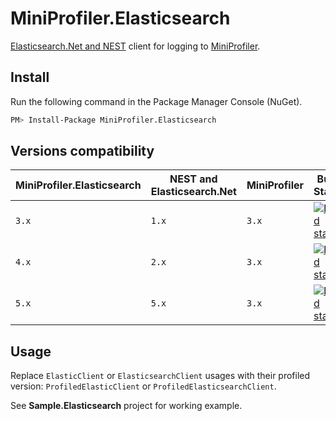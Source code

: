 # MiniProfiler.Elasticsearch
[Elasticsearch.Net and NEST](https://github.com/elastic/elasticsearch-net) client for logging to [MiniProfiler](https://github.com/MiniProfiler/dotnet).
## Install
Run the following command in the Package Manager Console (NuGet).
```bash
PM> Install-Package MiniProfiler.Elasticsearch
```
## Versions compatibility
| MiniProfiler.Elasticsearch | NEST and Elasticsearch.Net | MiniProfiler | Build Status | NuGet Feed |
| -------------------------- | -------------------------- | ------------ | ------------ | ---------- |
| `3.x` | `1.x` | `3.x` | [![Build status](https://ci.appveyor.com/api/projects/status/y6k4dia1iamrki8m/branch/3.x?svg=true)](https://ci.appveyor.com/project/romansp/miniprofiler-elasticsearch/branch/3.x) | [![Nuget feed](https://img.shields.io/badge/nuget-v3.2.0-blue.svg)](https://www.nuget.org/packages/MiniProfiler.Elasticsearch/3.2.0)
| `4.x` | `2.x` | `3.x` | [![Build status](https://ci.appveyor.com/api/projects/status/y6k4dia1iamrki8m/branch/4.x?svg=true)](https://ci.appveyor.com/project/romansp/miniprofiler-elasticsearch/branch/4.x) | [![Nuget feed](https://img.shields.io/badge/nuget-v4.0.0-blue.svg)](https://www.nuget.org/packages/MiniProfiler.Elasticsearch/4.0.0)
| `5.x` | `5.x` | `3.x` | [![Build status](https://ci.appveyor.com/api/projects/status/y6k4dia1iamrki8m/branch/master?svg=true)](https://ci.appveyor.com/project/romansp/miniprofiler-elasticsearch/branch/master) | [![Nuget feed](https://img.shields.io/nuget/vpre/MiniProfiler.Elasticsearch.svg)](https://www.nuget.org/packages/MiniProfiler.Elasticsearch/4.0.0)

## Usage
Replace ``ElasticClient`` or ``ElasticsearchClient`` usages with their profiled version: ``ProfiledElasticClient`` or ``ProfiledElasticsearchClient``.

See **Sample.Elasticsearch** project for working example.
